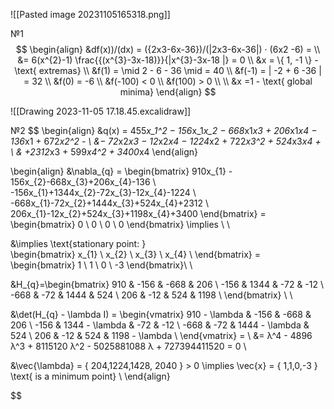 
![[Pasted image 20231105165318.png]]

№1
$$
\begin{align}
&df(x))/(dx) = ({2x3-6x-36})/(|2x3-6x-36|)  · (6x2 -6) = \\
&= 6(x^{2}-1) \frac{{(x^{3}-3x-18)}}{|x^{3}-3x-18 |} = 0 \\
&x = \{ 1, -1 \} - \text{ extremas} \\
&f(1) = \mid 2 - 6 - 36 \mid = 40 \\
&f(-1) = | -2 + 6 -36 | = 32   \\
&f(0) = -6 \\
&f(-100) < 0 \\
&f(100)  > 0 \\ \\
&x =1 - \text{ global minima}
\end{align}
$$

![[Drawing 2023-11-05 17.18.45.excalidraw]]

№2
$$
\begin{align}
&q(x) = 455*x_1^2 − 156*x_1*x_2 − 668*x1*x3 + 206*x1*x4 − 136*x1 + 672*x2^2 -  \\
&− 72*x2*x3 − 12*x2*x4 − 1224*x2 + 722*x3^2 + 524*x3*x4 +  \\
& +2312*x3 + 599*x4^2 + 3400*x4 
\end{align}

$$
$$
\begin{align}
&\nabla_{q} = \begin{bmatrix}
910x_{1} - 156x_{2}-668x_{3}+206x_{4}-136 \\
-156x_{1}+1344x_{2}-72x_{3}-12x_{4}-1224 \\
-668x_{1}-72x_{2}+1444x_{3}+524x_{4}+2312 \\
206x_{1}-12x_{2}+524x_{3}+1198x_{4}+3400
\end{bmatrix} = \begin{bmatrix}
0 \\
0 \\
0 \\
0
\end{bmatrix} \implies \\ \\

&\implies \text{stationary point: }   
\begin{bmatrix}
x_{1} \\
x_{2} \\
x_{3} \\
x_{4} \\
\end{bmatrix} = \begin{bmatrix}
1 \\
1 \\
0 \\
-3
\end{bmatrix}\\ \\







&H_{q}=\begin{bmatrix}
910 & -156 & -668 & 206 \\
-156 & 1344 & -72 & -12 \\
-668 & -72 & 1444 & 524 \\
206 & -12 & 524 & 1198 \\
\end{bmatrix}  \\ \\

&\det(H_{q} - \lambda I) = \begin{vmatrix}
910 - \lambda & -156 & -668 & 206 \\
-156 & 1344 - \lambda & -72 & -12 \\
-668 & -72 & 1444 - \lambda & 524 \\
206 & -12 & 524 & 1198 - \lambda \\
\end{vmatrix}  = \\
&= λ^4 - 4896 λ^3 + 8115120 λ^2 - 5025881088 λ + 727394411520 = 0 \\

&\vec{\lambda} = \{ 204,1224,1428, 2040 \} > 0 \implies \vec{x} = \{ 1,1,0,-3 \} \text{ is a minimum point}  \\
\end{align}

$$


